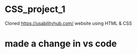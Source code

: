 # CSS_project_1
Cloned https://usabilityhub.com/ website using HTML & CSS

# made a change in vs code